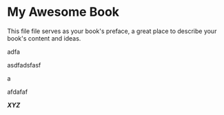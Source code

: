 # My Awesome Book

This file file serves as your book's preface, a great place to describe your book's content and ideas.

adfa



asdfadsfasf

a





afdafaf



_**XYZ**_

